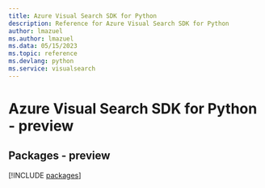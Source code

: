```yaml
---
title: Azure Visual Search SDK for Python
description: Reference for Azure Visual Search SDK for Python
author: lmazuel
ms.author: lmazuel
ms.data: 05/15/2023
ms.topic: reference
ms.devlang: python
ms.service: visualsearch
---
```

# Azure Visual Search SDK for Python - preview
## Packages - preview
[!INCLUDE [packages](visual-search-index.md)]
